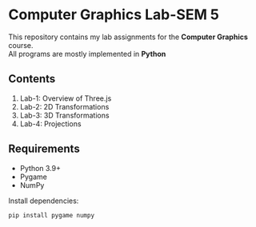 # Computer Graphics Lab-SEM 5

This repository contains my lab assignments for the **Computer Graphics** course.  
All programs are mostly implemented in **Python**

## Contents

1. Lab-1: Overview of Three.js
2. Lab-2: 2D Transformations
3. Lab-3: 3D Transformations
4. Lab-4: Projections

## Requirements
- Python 3.9+
- Pygame
- NumPy

Install dependencies:
```bash
pip install pygame numpy
